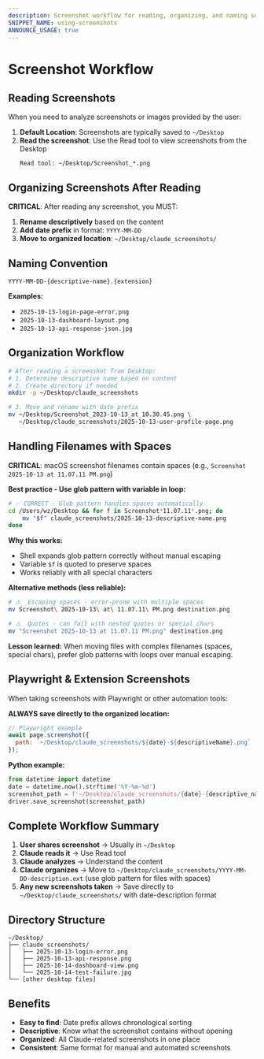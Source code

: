 ```yaml
---
description: Screenshot workflow for reading, organizing, and naming screenshots with date prefixes
SNIPPET_NAME: using-screenshots
ANNOUNCE_USAGE: true
---
```


# Screenshot Workflow

## Reading Screenshots

When you need to analyze screenshots or images provided by the user:

1. **Default Location**: Screenshots are typically saved to `~/Desktop`
2. **Read the screenshot**: Use the Read tool to view screenshots from the Desktop
   ```
   Read tool: ~/Desktop/Screenshot_*.png
   ```

## Organizing Screenshots After Reading

**CRITICAL**: After reading any screenshot, you MUST:

1. **Rename descriptively** based on the content
2. **Add date prefix** in format: `YYYY-MM-DD`
3. **Move to organized location**: `~/Desktop/claude_screenshots/`

## Naming Convention

```
YYYY-MM-DD-{descriptive-name}.{extension}
```

**Examples:**
- `2025-10-13-login-page-error.png`
- `2025-10-13-dashboard-layout.png`
- `2025-10-13-api-response-json.jpg`

## Organization Workflow

```bash
# After reading a screenshot from Desktop:
# 1. Determine descriptive name based on content
# 2. Create directory if needed
mkdir -p ~/Desktop/claude_screenshots

# 3. Move and rename with date prefix
mv ~/Desktop/Screenshot_2023-10-13_at_10.30.45.png \
   ~/Desktop/claude_screenshots/2025-10-13-user-profile-page.png
```

## Handling Filenames with Spaces

**CRITICAL**: macOS screenshot filenames contain spaces (e.g., `Screenshot 2025-10-13 at 11.07.11 PM.png`)

**Best practice - Use glob pattern with variable in loop:**

```bash
# ✅ CORRECT - Glob pattern handles spaces automatically
cd /Users/wz/Desktop && for f in Screenshot*11.07.11*.png; do
    mv "$f" claude_screenshots/2025-10-13-descriptive-name.png
done
```

**Why this works:**
- Shell expands glob pattern correctly without manual escaping
- Variable `$f` is quoted to preserve spaces
- Works reliably with all special characters

**Alternative methods (less reliable):**
```bash
# ⚠️  Escaping spaces - error-prone with multiple spaces
mv Screenshot\ 2025-10-13\ at\ 11.07.11\ PM.png destination.png

# ⚠️  Quotes - can fail with nested quotes or special chars
mv "Screenshot 2025-10-13 at 11.07.11 PM.png" destination.png
```

**Lesson learned:** When moving files with complex filenames (spaces, special chars), prefer glob patterns with loops over manual escaping.

## Playwright & Extension Screenshots

When taking screenshots with Playwright or other automation tools:

**ALWAYS save directly to the organized location:**

```javascript
// Playwright example
await page.screenshot({
  path: `~/Desktop/claude_screenshots/${date}-${descriptiveName}.png`
});
```

**Python example:**
```python
from datetime import datetime
date = datetime.now().strftime('%Y-%m-%d')
screenshot_path = f'~/Desktop/claude_screenshots/{date}-{descriptive_name}.png'
driver.save_screenshot(screenshot_path)
```

## Complete Workflow Summary

1. **User shares screenshot** → Usually in `~/Desktop`
2. **Claude reads it** → Use Read tool
3. **Claude analyzes** → Understand the content
4. **Claude organizes** → Move to `~/Desktop/claude_screenshots/YYYY-MM-DD-description.ext` (use glob pattern for files with spaces)
5. **Any new screenshots taken** → Save directly to `~/Desktop/claude_screenshots/` with date-description format

## Directory Structure

```
~/Desktop/
├── claude_screenshots/
│   ├── 2025-10-13-login-error.png
│   ├── 2025-10-13-api-response.png
│   ├── 2025-10-14-dashboard-view.png
│   └── 2025-10-14-test-failure.jpg
└── [other desktop files]
```

## Benefits

- **Easy to find**: Date prefix allows chronological sorting
- **Descriptive**: Know what the screenshot contains without opening
- **Organized**: All Claude-related screenshots in one place
- **Consistent**: Same format for manual and automated screenshots
